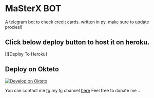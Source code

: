 # MaSterX BOT

A telegram bot to check credit cards. written in py.
make sure to update proxies!!


## Click below deploy button to host it on heroku.
 [![Deploy To Heroku]

## Deploy on Okteto

[![Develop on Okteto](https://okteto.com/develop-okteto.svg)](https://cloud.okteto.com/deploy)

You can contact me [tg](https://telegram.me/xxsaawxx) my tg channel [here](https://t.me/Freemiumairdrop)
Feel free to donate me ..
